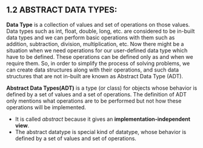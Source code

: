 ## 1.2 ABSTRACT DATA TYPES:

**Data Type** is a collection of values and set of operations on those values.
 Data types such as int, float, double, long, etc. are considered to be in-built data types and we can perform basic operations with them such as addition, subtraction, division, multiplication, etc. Now there might be a situation when we need operations for our user-defined data type which have to be defined. These operations can be defined only as and when we require them. So, in order to simplify the process of solving problems, we can create data structures along with their operations, and such data structures that are not in-built are known as Abstract Data Type (ADT).
 
**Abstract Data Types(ADT)**  is a type (or class) for objects whose behavior is defined by a set of values and a set of operations. The definition of ADT only mentions what operations are to be performed but not how these operations will be implemented.  
- It is called *abstract* because it gives an **implementation-independent view**. 
- The abstract datatype is special kind of datatype, whose behavior is defined by a set of values and set of operations.

